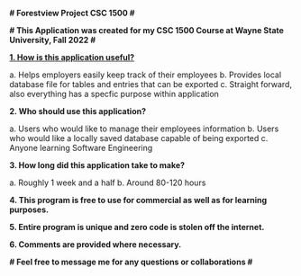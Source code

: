 **# Forestview Project CSC 1500 #**

**# This Application was created for my CSC 1500 Course at Wayne State University, Fall 2022 #**

**<u>1. How is this application useful?</u>**

  a. Helps employers easily keep track of their employees
  b. Provides local database file for tables and entries that can be exported
  c. Straight forward, also everything has a specfic purpose within application

**2. Who should use this application?**

  a. Users who would like to manage their employees information
  b. Users who would like a locally saved database capable of being exported
  c. Anyone learning Software Engineering

**3. How long did this application take to make?**

  a. Roughly 1 week and a half
  b. Around 80-120 hours

**4. This program is free to use for commercial as well as for learning purposes.**

**5. Entire program is unique and zero code is stolen off the internet.**

**6. Comments are provided where necessary.**



**# Feel free to message me for any questions or collaborations #**
